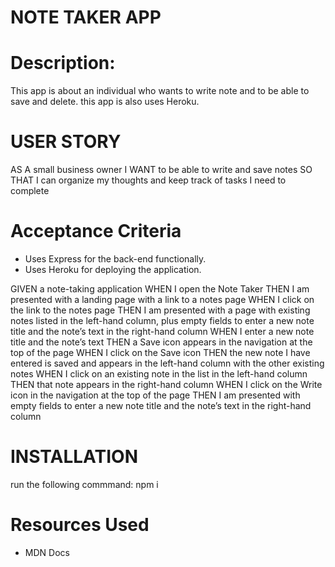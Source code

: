 # NOTE TAKER APP

# Description:
This app is about an individual who wants to write note and to be able to save and delete. this app is also uses Heroku.

# USER STORY 
AS A small business owner
I WANT to be able to write and save notes
SO THAT I can organize my thoughts and keep track of tasks I need to complete

# Acceptance Criteria
- Uses Express for the back-end functionally.
- Uses Heroku for deploying the application.

GIVEN a note-taking application
WHEN I open the Note Taker
THEN I am presented with a landing page with a link to a notes page
WHEN I click on the link to the notes page
THEN I am presented with a page with existing notes listed in the left-hand column, plus empty fields to enter a new note title and the note’s text in the right-hand column
WHEN I enter a new note title and the note’s text
THEN a Save icon appears in the navigation at the top of the page
WHEN I click on the Save icon
THEN the new note I have entered is saved and appears in the left-hand column with the other existing notes
WHEN I click on an existing note in the list in the left-hand column
THEN that note appears in the right-hand column
WHEN I click on the Write icon in the navigation at the top of the page
THEN I am presented with empty fields to enter a new note title and the note’s text in the right-hand column

# INSTALLATION
run the following commmand:
npm i

# Resources Used
- MDN Docs